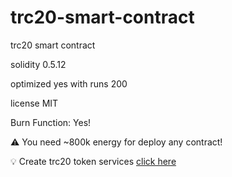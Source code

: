 # trc20-smart-contract
trc20 smart contract

solidity 0.5.12

optimized yes with runs 200

license MIT

Burn Function: Yes!

⚠️ You need ~800k energy for deploy any contract!

💡 Create trc20 token services <a href="https://tokoagus.id/jasa-pembuatan-token-trc20/">click here</a>
